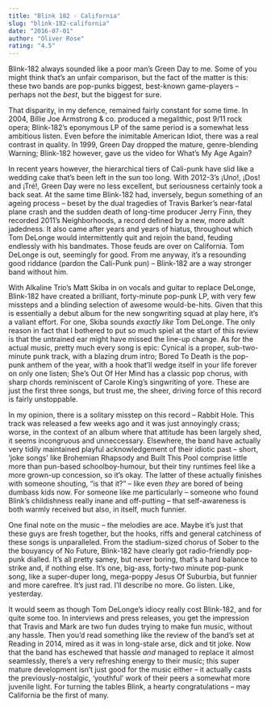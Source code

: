 ```yaml
---
title: "Blink 182 - California"
slug: "blink-182-california"
date: "2016-07-01"
author: "Oliver Rose"
rating: "4.5"
---
```


Blink-182 always sounded like a poor man’s Green Day to me. Some of you might think that’s an unfair comparison, but the fact of the matter is this: these two bands are pop-punks biggest, best-known game-players – perhaps not the _best_, but the biggest for sure.

That disparity, in my defence, remained fairly constant for some time. In 2004, Billie Joe Armstrong & co. produced a megalithic, post 9/11 rock opera; Blink-182’s eponymous LP of the same period is a somewhat less ambitious listen. Even before the inimitable American Idiot, there was a real contrast in quality. In 1999, Green Day dropped the mature, genre-blending Warning; Blink-182 however, gave us the video for What’s My Age Again?

In recent years however, the hierarchical tiers of Cali-punk have slid like a wedding cake that’s been left in the sun too long. With 2012-3’s ¡Uno!, ¡Dos! and ¡Tré!, Green Day were no less excellent, but seriousness certainly took a back seat. At the same time Blink-182 had, inversely, begun something of an ageing process – beset by the dual tragedies of Travis Barker’s near-fatal plane crash and the sudden death of long-time producer Jerry Finn, they recorded 2011’s Neighborhoods, a record defined by a new, more adult jadedness. It also came after years and years of hiatus, throughout which Tom DeLonge would intermittently quit and rejoin the band, feuding endlessly with his bandmates. Those feuds are over on California. Tom DeLonge is out, seemingly for good. From me anyway, it’s a resounding good riddance (pardon the Cali-Punk pun) – Blink-182 are a way stronger band without him.

With Alkaline Trio’s Matt Skiba in on vocals and guitar to replace DeLonge, Blink-182 have created a brilliant, forty-minute pop-punk LP, with very few missteps and a blinding selection of awesome would-be-hits. Given that this is essentially a debut album for the new songwriting squad at play here, it’s a valiant effort. For one, Skiba sounds _exactly like_ Tom DeLonge. The only reason in fact that I bothered to put so much spiel at the start of this review is that the untrained ear might have missed the line-up change. As for the actual music, pretty much every song is epic: Cynical is a proper, sub-two-minute punk track, with a blazing drum intro; Bored To Death is the pop-punk anthem of the year, with a hook that’ll wedge itself in your life forever on only one listen; She’s Out Of Her Mind has a classic pop chorus, with sharp chords reminiscent of Carole King’s singwriting of yore. These are just the first three songs, but trust me, the sheer, driving force of this record is fairly unstoppable.

In my opinion, there is a solitary misstep on this record – Rabbit Hole. This track was released a few weeks ago and it was just annoyingly crass; worse, in the context of an album where that attitude has been largely shed, it seems incongruous and unneccessary. Elsewhere, the band have actually very tidily maintained playful acknowledgement of their idiotic past – short, ‘joke songs’ like Brohemian Rhapsody and Built This Pool comprise little more than pun-based schoolboy-humour, but their tiny runtimes feel like a more grown-up concession, so it’s okay. The latter of these actually finishes with someone shouting, “is that it?” – like even _they_ are bored of being dumbass kids now. For someone like me particularly – someone who found Blink’s childishness really inane and off-putting – that self-awareness is both warmly received but also, in itself, much funnier.

One final note on the music – the melodies are ace. Maybe it’s just that these guys are fresh together, but the hooks, riffs and general catchiness of these songs is unparalleled. From the stadium-sized chorus of Sober to the the bouyancy of No Future, Blink-182 have clearly got radio-friendly pop-punk dialled. It’s all pretty samey, but never boring, that’s a hard balance to strike and, if nothing else. It’s one, big-ass, forty-two minute pop-punk song, like a super-duper long, mega-poppy Jesus Of Suburbia, but funnier and more carefree. It’s just rad. I’ll describe no more. Go listen. Like, yesterday.

It would seem as though Tom DeLonge’s idiocy really cost Blink-182, and for quite some too. In interviews and press releases, you get the impression that Travis and Mark are two fun dudes trying to make fun music, without any hassle. Then you’d read something like the review of the band’s set at Reading in 2014, mired as it was in long-stale arse, dick and tit joke. Now that the band has eschewed that hassle _and_ managed to replace it almost seamlessly, there’s a very refreshing energy to their music; this super mature development isn’t just good for the music either – it actually casts the previously-nostalgic, ‘youthful’ work of their peers a somewhat more juvenile light. For turning the tables Blink, a hearty congratulations – may California be the first of many.
